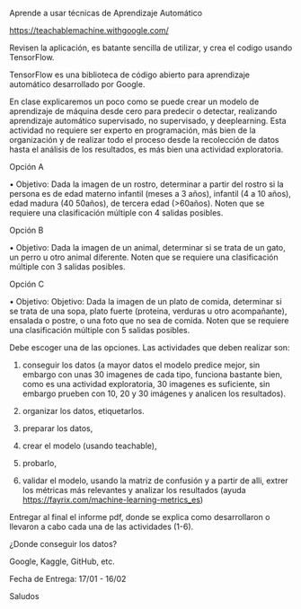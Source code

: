 

Aprende a usar técnicas de Aprendizaje Automático


https://teachablemachine.withgoogle.com/

Revisen la aplicación, es batante sencilla de utilizar, y crea el codigo usando TensorFlow.

TensorFlow es una biblioteca de código abierto para aprendizaje automático desarrollado por Google. 

En clase explicaremos un poco como se puede crear un modelo de aprendizaje de máquina desde cero  para predecir o detectar, realizando aprendizaje automático supervisado, no supervisado, y deeplearning. Esta actividad no requiere ser experto en programación, más bien de la organización y de realizar todo el proceso desde la recolección de datos hasta el análisis de los resultados, es más bien una actividad exploratoria.


Opción A

• Objetivo: Dada la imagen de un rostro, determinar a partir del rostro si la persona es de edad materno infantil  (meses a 3 años), infantil (4 a 10 años), edad madura (40 50años), de tercera edad (>60años). Noten que se requiere una clasificación múltiple con 4 salidas posibles.


Opción B

• Objetivo: Dada la imagen de un animal, determinar si se trata de un gato, un perro u otro animal diferente. Noten que se requiere una clasificación múltiple con 3 salidas posibles.


Opción C

• Objetivo: Objetivo: Dada la imagen de un plato de comida, determinar si se trata de una sopa, plato fuerte (proteina, verduras u otro acompañante), ensalada o postre, o una foto que no sea de comida. Noten que se requiere una clasificación múltiple con 5 salidas posibles.


Debe escoger una de las opciones.
Las actividades que deben realizar son:


1. conseguir los datos (a mayor datos el modelo predice mejor, sin embargo con unas 30 imagenes de cada tipo, funciona bastante bien, como es una actividad exploratoria, 30 imagenes es suficiente, sin embargo prueben con 10, 20 y 30 imágenes y analicen los resultados). 

2. organizar los datos, etiquetarlos.

3. preparar los datos, 

4. crear el modelo (usando teachable),

5. probarlo, 

6. validar el modelo, usando la matriz de confusión y a partir de alli, extrer los métricas más relevantes y analizar los resultados (ayuda https://fayrix.com/machine-learning-metrics_es)

Entregar al final el informe pdf, donde se explica como desarrollaron o llevaron a cabo cada una de las actividades (1-6).

¿Donde conseguir los datos?

Google, Kaggle, GitHub, etc.

Fecha de Entrega: 17/01 - 16/02

Saludos
